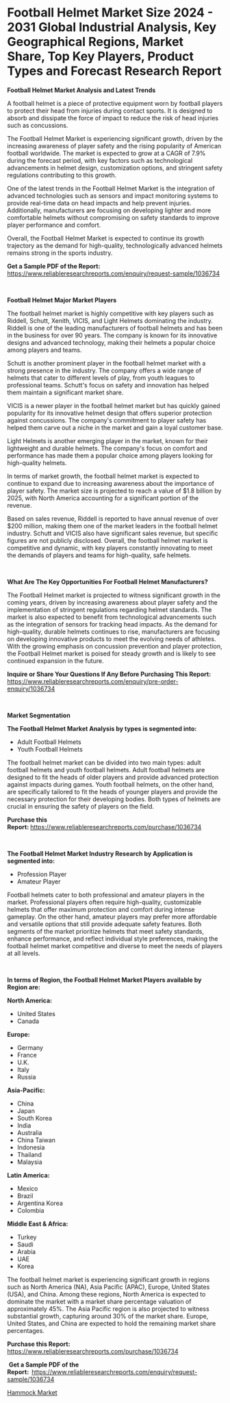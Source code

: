 <p><h1>Football Helmet Market Size 2024 - 2031 Global Industrial Analysis, Key Geographical Regions, Market Share, Top Key Players, Product Types and Forecast Research Report</h1></p><p><strong>Football Helmet Market Analysis and Latest Trends</strong></p>
<p><p>A football helmet is a piece of protective equipment worn by football players to protect their head from injuries during contact sports. It is designed to absorb and dissipate the force of impact to reduce the risk of head injuries such as concussions.</p><p>The Football Helmet Market is experiencing significant growth, driven by the increasing awareness of player safety and the rising popularity of American football worldwide. The market is expected to grow at a CAGR of 7.9% during the forecast period, with key factors such as technological advancements in helmet design, customization options, and stringent safety regulations contributing to this growth.</p><p>One of the latest trends in the Football Helmet Market is the integration of advanced technologies such as sensors and impact monitoring systems to provide real-time data on head impacts and help prevent injuries. Additionally, manufacturers are focusing on developing lighter and more comfortable helmets without compromising on safety standards to improve player performance and comfort.</p><p>Overall, the Football Helmet Market is expected to continue its growth trajectory as the demand for high-quality, technologically advanced helmets remains strong in the sports industry.</p></p>
<p><strong>Get a Sample PDF of the Report:&nbsp;</strong> <a href="https://www.reliableresearchreports.com/enquiry/request-sample/1036734">https://www.reliableresearchreports.com/enquiry/request-sample/1036734</a></p>
<p>&nbsp;</p>
<p><strong>Football Helmet Major Market Players</strong></p>
<p><p>The football helmet market is highly competitive with key players such as Riddell, Schutt, Xenith, VICIS, and Light Helmets dominating the industry. Riddell is one of the leading manufacturers of football helmets and has been in the business for over 90 years. The company is known for its innovative designs and advanced technology, making their helmets a popular choice among players and teams. </p><p>Schutt is another prominent player in the football helmet market with a strong presence in the industry. The company offers a wide range of helmets that cater to different levels of play, from youth leagues to professional teams. Schutt's focus on safety and innovation has helped them maintain a significant market share.</p><p>VICIS is a newer player in the football helmet market but has quickly gained popularity for its innovative helmet design that offers superior protection against concussions. The company's commitment to player safety has helped them carve out a niche in the market and gain a loyal customer base.</p><p>Light Helmets is another emerging player in the market, known for their lightweight and durable helmets. The company's focus on comfort and performance has made them a popular choice among players looking for high-quality helmets.</p><p>In terms of market growth, the football helmet market is expected to continue to expand due to increasing awareness about the importance of player safety. The market size is projected to reach a value of $1.8 billion by 2025, with North America accounting for a significant portion of the revenue.</p><p>Based on sales revenue, Riddell is reported to have annual revenue of over $200 million, making them one of the market leaders in the football helmet industry. Schutt and VICIS also have significant sales revenue, but specific figures are not publicly disclosed. Overall, the football helmet market is competitive and dynamic, with key players constantly innovating to meet the demands of players and teams for high-quality, safe helmets.</p></p>
<p>&nbsp;</p>
<p><strong>What Are The Key Opportunities For Football Helmet Manufacturers?</strong></p>
<p><p>The Football Helmet market is projected to witness significant growth in the coming years, driven by increasing awareness about player safety and the implementation of stringent regulations regarding helmet standards. The market is also expected to benefit from technological advancements such as the integration of sensors for tracking head impacts. As the demand for high-quality, durable helmets continues to rise, manufacturers are focusing on developing innovative products to meet the evolving needs of athletes. With the growing emphasis on concussion prevention and player protection, the Football Helmet market is poised for steady growth and is likely to see continued expansion in the future.</p></p>
<p><strong>Inquire or Share Your Questions If Any Before Purchasing This Report:</strong> <a href="https://www.reliableresearchreports.com/enquiry/pre-order-enquiry/1036734">https://www.reliableresearchreports.com/enquiry/pre-order-enquiry/1036734</a></p>
<p>&nbsp;</p>
<p><strong>Market Segmentation</strong></p>
<p><strong>The Football Helmet Market Analysis by types is segmented into:</strong></p>
<p><ul><li>Adult Football Helmets</li><li>Youth Football Helmets</li></ul></p>
<p><p>The football helmet market can be divided into two main types: adult football helmets and youth football helmets. Adult football helmets are designed to fit the heads of older players and provide advanced protection against impacts during games. Youth football helmets, on the other hand, are specifically tailored to fit the heads of younger players and provide the necessary protection for their developing bodies. Both types of helmets are crucial in ensuring the safety of players on the field.</p></p>
<p><strong>Purchase this Report:&nbsp;</strong><a href="https://www.reliableresearchreports.com/purchase/1036734">https://www.reliableresearchreports.com/purchase/1036734</a></p>
<p>&nbsp;</p>
<p><strong>The Football Helmet Market Industry Research by Application is segmented into:</strong></p>
<p><ul><li>Profession Player</li><li>Amateur Player</li></ul></p>
<p><p>Football helmets cater to both professional and amateur players in the market. Professional players often require high-quality, customizable helmets that offer maximum protection and comfort during intense gameplay. On the other hand, amateur players may prefer more affordable and versatile options that still provide adequate safety features. Both segments of the market prioritize helmets that meet safety standards, enhance performance, and reflect individual style preferences, making the football helmet market competitive and diverse to meet the needs of players at all levels.</p></p>
<p>&nbsp;</p>
<p><strong>In terms of Region, the Football Helmet Market Players available by Region are:</strong></p>
<p>
    <p> <strong> North America: </strong>
        <ul>
            <li>United States</li>
            <li>Canada</li>
        </ul>
        </p> 
    <p> <strong> Europe: </strong>
        <ul>
            <li>Germany</li>
            <li>France</li>
            <li>U.K.</li>
            <li>Italy</li>
            <li>Russia</li>
        </ul>
        </p> 
    <p> <strong> Asia-Pacific: </strong>
        <ul>
            <li>China</li>
            <li>Japan</li>
            <li>South Korea</li>
            <li>India</li>
            <li>Australia</li>
            <li>China Taiwan</li>
            <li>Indonesia</li>
            <li>Thailand</li>
            <li>Malaysia</li>
        </ul>
        </p> 
    <p> <strong> Latin America: </strong>
        <ul>
            <li>Mexico</li>
            <li>Brazil</li>
            <li>Argentina Korea</li>
            <li>Colombia</li>
        </ul>
        </p> 
    <p> <strong> Middle East & Africa: </strong>
        <ul>
            <li>Turkey</li>
            <li>Saudi</li>
            <li>Arabia</li>
            <li>UAE</li>
            <li>Korea</li>
        </ul>
    </p>
    </p>
<p><p>The football helmet market is experiencing significant growth in regions such as North America (NA), Asia Pacific (APAC), Europe, United States (USA), and China. Among these regions, North America is expected to dominate the market with a market share percentage valuation of approximately 45%. The Asia Pacific region is also projected to witness substantial growth, capturing around 30% of the market share. Europe, United States, and China are expected to hold the remaining market share percentages.</p></p>
<p><strong>Purchase this Report: </strong><a href="https://www.reliableresearchreports.com/purchase/1036734">https://www.reliableresearchreports.com/purchase/1036734</a></p>
<p>&nbsp;<strong>Get a Sample PDF of the Report:&nbsp;&nbsp;</strong><a href="https://www.reliableresearchreports.com/enquiry/request-sample/1036734">https://www.reliableresearchreports.com/enquiry/request-sample/1036734</a></p>
<p><strong></strong></p>
<p><p><a href="https://github.com/RichRobinson5/Market-Research-Report-List-4/blob/main/hammock-market.md">Hammock Market</a></p></p>